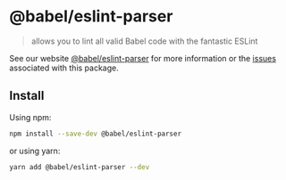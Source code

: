# @babel/eslint-parser

> allows you to lint all valid Babel code with the fantastic ESLint

See our website [@babel/eslint-parser](https://babeljs.io/docs/babel-eslint-parser) for more information or the [issues](https://github.com/babel/babel/issues?q=is%3Aissue%20state%3Aopen%20label%3A%22area%3A%20eslint%22) associated with this package.

## Install

Using npm:

```sh
npm install --save-dev @babel/eslint-parser
```

or using yarn:

```sh
yarn add @babel/eslint-parser --dev
```
